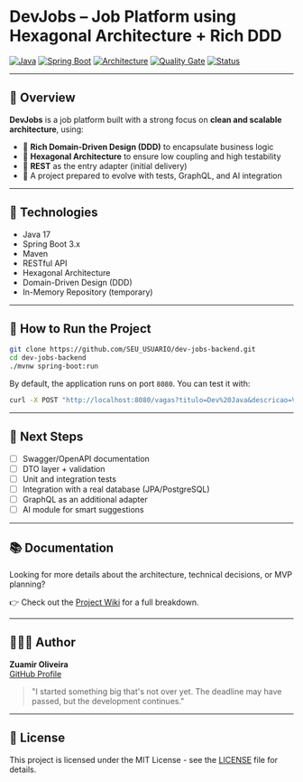 # DevJobs – Job Platform using Hexagonal Architecture + Rich DDD

[![Java](https://img.shields.io/badge/Java-17-blue)](https://www.oracle.com/java/)
[![Spring Boot](https://img.shields.io/badge/Spring%20Boot-3.4.5-brightgreen)](https://spring.io/projects/spring-boot)
[![Architecture](https://img.shields.io/badge/Architecture-Hexagonal%20%7C%20Rich%20DDD-orange)](#)
[![Quality Gate](https://sonarcloud.io/api/project_badges/measure?project=zuamirgoliveira_dev-jobs-backend&metric=alert_status)](https://sonarcloud.io/summary/new_code?id=zuamirgoliveira_dev-jobs-backend)
[![Status](https://img.shields.io/badge/Status-In%20Progress-yellow)](#)

---

## 📌 Overview

**DevJobs** is a job platform built with a strong focus on **clean and scalable architecture**, using:

- 🌱 **Rich Domain-Driven Design (DDD)** to encapsulate business logic
- 🧱 **Hexagonal Architecture** to ensure low coupling and high testability
- 🔁 **REST** as the entry adapter (initial delivery)
- 🧪 A project prepared to evolve with tests, GraphQL, and AI integration

---

## 🧠 Technologies

- Java 17
- Spring Boot 3.x
- Maven
- RESTful API
- Hexagonal Architecture
- Domain-Driven Design (DDD)
- In-Memory Repository (temporary)

---

## 🚀 How to Run the Project

```bash
git clone https://github.com/SEU_USUARIO/dev-jobs-backend.git
cd dev-jobs-backend
./mvnw spring-boot:run
```

By default, the application runs on port `8080`. You can test it with:

```bash
curl -X POST "http://localhost:8080/vagas?titulo=Dev%20Java&descricao=Vaga%20Spring&localizacao=Remoto"
```

---

## 🔭 Next Steps

- [ ] Swagger/OpenAPI documentation
- [ ] DTO layer + validation
- [ ] Unit and integration tests
- [ ] Integration with a real database (JPA/PostgreSQL)
- [ ] GraphQL as an additional adapter
- [ ] AI module for smart suggestions

---

## 📚 Documentation

Looking for more details about the architecture, technical decisions, or MVP planning?

👉 Check out the [Project Wiki](../../wiki) for a full breakdown.


---

## 👨🏽‍💻 Author

**Zuamir Oliveira**  
[GitHub Profile](https://github.com/zuamirgoliveira)

> "I started something big that's not over yet. The deadline may have passed, but the development continues."

---

## 📄 License

This project is licensed under the MIT License - see the [LICENSE](LICENSE) file for details.

